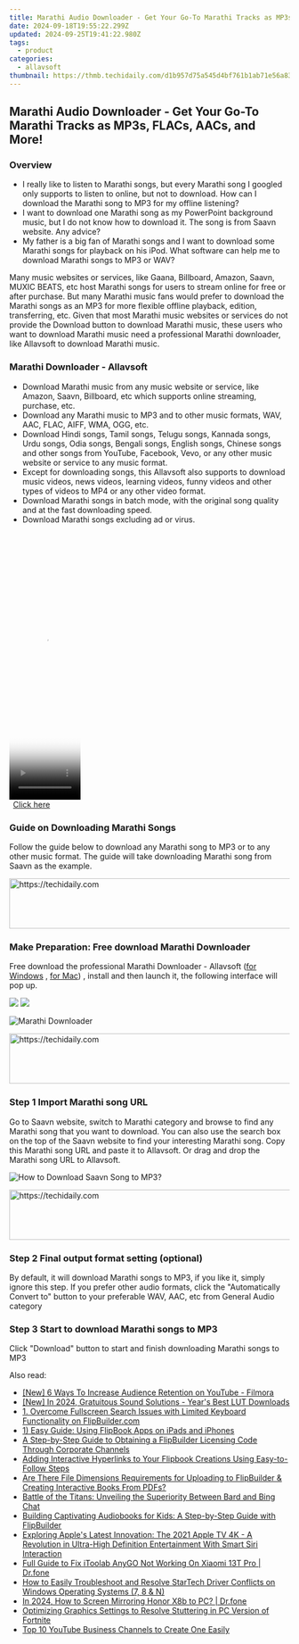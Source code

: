 ```yaml
---
title: Marathi Audio Downloader - Get Your Go-To Marathi Tracks as MP3s, FLACs, AACs, and More!
date: 2024-09-18T19:55:22.299Z
updated: 2024-09-25T19:41:22.980Z
tags:
  - product
categories:
  - allavsoft
thumbnail: https://thmb.techidaily.com/d1b957d75a545d4bf761b1ab71e56a83f74f572b9cfdc1f2dd93c379e17f7085.jpg
---
```


## Marathi Audio Downloader - Get Your Go-To Marathi Tracks as MP3s, FLACs, AACs, and More!

### Overview

* I really like to listen to Marathi songs, but every Marathi song I googled only supports to listen to online, but not to download. How can I download the Marathi song to MP3 for my offline listening?
* I want to download one Marathi song as my PowerPoint background music, but I do not know how to download it. The song is from Saavn website. Any advice?
* My father is a big fan of Marathi songs and I want to download some Marathi songs for playback on his iPod. What software can help me to download Marathi songs to MP3 or WAV?

Many music websites or services, like Gaana, Billboard, Amazon, Saavn, MUXIC BEATS, etc host Marathi songs for users to stream online for free or after purchase. But many Marathi music fans would prefer to download the Marathi songs as an MP3 for more flexible offline playback, edition, transferring, etc. Given that most Marathi music websites or services do not provide the Download button to download Marathi music, these users who want to download Marathi music need a professional Marathi downloader, like Allavsoft to download Marathi music.

### Marathi Downloader - Allavsoft

* Download Marathi music from any music website or service, like Amazon, Saavn, Billboard, etc which supports online streaming, purchase, etc.
* Download any Marathi music to MP3 and to other music formats, WAV, AAC, FLAC, AIFF, WMA, OGG, etc.
* Download Hindi songs, Tamil songs, Telugu songs, Kannada songs, Urdu songs, Odia songs, Bengali songs, English songs, Chinese songs and other songs from YouTube, Facebook, Vevo, or any other music website or service to any music format.
* Except for downloading songs, this Allavsoft also supports to download music videos, news videos, learning videos, funny videos and other types of videos to MP4 or any other video format.
* Download Marathi songs in batch mode, with the original song quality and at the fast downloading speed.
* Download Marathi songs excluding ad or virus.

<!-- affiliate ads begin -->
<span id="1977023">
					<video width="128" height="480" style="cursor:pointer"
           poster="//a.impactradius-go.com/display-clicktoplayimage/1977023.png"
           onclick="if(!this.playClicked){this.play();this.setAttribute('controls',true);this.playClicked=true;}">
	   <source src="//a.impactradius-go.com/display-ad/22993-1977023">
	   <img src="//a.impactradius-go.com/display-clicktoplayimage/1977023.png" style="border: none; height: 100%; width: 100%; object-fit: contain">
	</video>
	<div style="width:80px;text-align:center"><a href="javascript:window.open(decodeURIComponent('https%3A%2F%2Fhomestyler.sjv.io%2Fc%2F5597632%2F1977023%2F22993'), '_blank');void(0);">Click here</a></div>
</span>
<img height="0" width="0" src="https://imp.pxf.io/i/5597632/1977023/22993" style="position:absolute;visibility:hidden;" border="0" />
<!-- affiliate ads end -->

### Guide on Downloading Marathi Songs

Follow the guide below to download any Marathi song to MP3 or to any other music format. The guide will take downloading Marathi song from Saavn as the example.

<!-- affiliate ads begin -->
<a href="https://appsumo.8odi.net/c/5597632/2129738/7443" target="_top" id="2129738">
  <img src="//a.impactradius-go.com/display-ad/7443-2129738" border="0" alt="https://techidaily.com" width="728" height="90"/>
</a>
<img height="0" width="0" src="https://appsumo.8odi.net/i/5597632/2129738/7443" style="position:absolute;visibility:hidden;" border="0" />
<!-- affiliate ads end -->

### Make Preparation: Free download Marathi Downloader

Free download the professional Marathi Downloader - Allavsoft ([for Windows](https://tools.techidaily.com/allavsoft/products/) , [for Mac](https://tools.techidaily.com/allavsoft/products/)) , install and then launch it, the following interface will pop up.

[![](https://www.allavsoft.com/how-to/../images/how-to/free-download-win.jpg)](https://tools.techidaily.com/allavsoft/products/) [![](https://www.allavsoft.com/how-to/../images/how-to/free-download-mac.jpg)](https://tools.techidaily.com/allavsoft/products/)

![Marathi Downloader](https://www.allavsoft.com/how-to/../images/allavsoft/screen-shot-600.jpg)

<!-- affiliate ads begin -->
<a href="https://ephamedtechinc.pxf.io/c/5597632/2130529/26400" target="_top" id="2130529">
  <img src="//a.impactradius-go.com/display-ad/26400-2130529" border="0" alt="https://techidaily.com" width="728" height="90"/>
</a>
<img height="0" width="0" src="https://ephamedtechinc.pxf.io/i/5597632/2130529/26400" style="position:absolute;visibility:hidden;" border="0" />
<!-- affiliate ads end -->

### Step 1 Import Marathi song URL

Go to Saavn website, switch to Marathi category and browse to find any Marathi song that you want to download. You can also use the search box on the top of the Saavn website to find your interesting Marathi song. Copy this Marathi song URL and paste it to Allavsoft. Or drag and drop the Marathi song URL to Allavsoft.

![How to Download Saavn Song to MP3?](https://www.allavsoft.com/how-to/../images/how-to/download-rtmp-video/download-rtmp-video.jpg)

<!-- affiliate ads begin -->
<a href="https://appsumo.8odi.net/c/5597632/2151856/7443" target="_top" id="2151856">
  <img src="//a.impactradius-go.com/display-ad/7443-2151856" border="0" alt="https://techidaily.com" width="728" height="90"/>
</a>
<img height="0" width="0" src="https://appsumo.8odi.net/i/5597632/2151856/7443" style="position:absolute;visibility:hidden;" border="0" />
<!-- affiliate ads end -->

### Step 2 Final output format setting (optional)

By default, it will download Marathi songs to MP3, if you like it, simply ignore this step. If you prefer other audio formats, click the "Automatically Convert to" button to your preferable WAV, AAC, etc from General Audio category

### Step 3 Start to download Marathi songs to MP3

Click "Download" button to start and finish downloading Marathi songs to MP3

<ins class="adsbygoogle"
     style="display:block"
     data-ad-format="autorelaxed"
     data-ad-client="ca-pub-7571918770474297"
     data-ad-slot="1223367746"></ins>

<ins class="adsbygoogle"
     style="display:block"
     data-ad-client="ca-pub-7571918770474297"
     data-ad-slot="8358498916"
     data-ad-format="auto"
     data-full-width-responsive="true"></ins>

<span class="atpl-alsoreadstyle">Also read:</span>
<div><ul>
<li><a href="https://youtube-blog.techidaily.com/-ways-to-increase-audience-retention-on-youtube-filmora/"><u>[New] 6 Ways To Increase Audience Retention on YouTube - Filmora</u></a></li>
<li><a href="https://fox-blue.techidaily.com/new-in-2024-gratuitous-sound-solutions-years-best-lut-downloads/"><u>[New] In 2024, Gratuitous Sound Solutions - Year's Best LUT Downloads</u></a></li>
<li><a href="https://win-news.techidaily.com/1-overcome-fullscreen-search-issues-with-limited-keyboard-functionality-on-flipbuildercom/"><u>1. Overcome Fullscreen Search Issues with Limited Keyboard Functionality on FlipBuilder.com</u></a></li>
<li><a href="https://win-news.techidaily.com/1-easy-guide-using-flipbook-apps-on-ipads-and-iphones/"><u>1) Easy Guide: Using FlipBook Apps on iPads and iPhones</u></a></li>
<li><a href="https://win-news.techidaily.com/a-step-by-step-guide-to-obtaining-a-flipbuilder-licensing-code-through-corporate-channels/"><u>A Step-by-Step Guide to Obtaining a FlipBuilder Licensing Code Through Corporate Channels</u></a></li>
<li><a href="https://win-news.techidaily.com/adding-interactive-hyperlinks-to-your-flipbook-creations-using-easy-to-follow-steps/"><u>Adding Interactive Hyperlinks to Your Flipbook Creations Using Easy-to-Follow Steps</u></a></li>
<li><a href="https://win-news.techidaily.com/are-there-file-dimensions-requirements-for-uploading-to-flipbuilder-and-creating-interactive-books-from-pdfs/"><u>Are There File Dimensions Requirements for Uploading to FlipBuilder & Creating Interactive Books From PDFs?</u></a></li>
<li><a href="https://tech-revival.techidaily.com/battle-of-the-titans-unveiling-the-superiority-between-bard-and-bing-chat/"><u>Battle of the Titans: Unveiling the Superiority Between Bard and Bing Chat</u></a></li>
<li><a href="https://win-news.techidaily.com/building-captivating-audiobooks-for-kids-a-step-by-step-guide-with-flipbuilder/"><u>Building Captivating Audiobooks for Kids: A Step-by-Step Guide with FlipBuilder</u></a></li>
<li><a href="https://buynow-marvelous.techidaily.com/exploring-apples-latest-innovation-the-2021-apple-tv-4k-a-revolution-in-ultra-high-definition-entertainment-with-smart-siri-interaction/"><u>Exploring Apple's Latest Innovation: The 2021 Apple TV 4K - A Revolution in Ultra-High Definition Entertainment With Smart Siri Interaction</u></a></li>
<li><a href="https://fake-location.techidaily.com/full-guide-to-fix-itoolab-anygo-not-working-on-xiaomi-13t-pro-drfone-by-drfone-virtual-android/"><u>Full Guide to Fix iToolab AnyGO Not Working On Xiaomi 13T Pro | Dr.fone</u></a></li>
<li><a href="https://win-amazing.techidaily.com/how-to-easily-troubleshoot-and-resolve-startech-driver-conflicts-on-windows-operating-systems-7-8-and-n/"><u>How to Easily Troubleshoot and Resolve StarTech Driver Conflicts on Windows Operating Systems (7, 8 & N)</u></a></li>
<li><a href="https://screen-mirror.techidaily.com/in-2024-how-to-screen-mirroring-honor-x8b-to-pc-drfone-by-drfone-android/"><u>In 2024, How to Screen Mirroring Honor X8b to PC? | Dr.fone</u></a></li>
<li><a href="https://win-able.techidaily.com/optimizing-graphics-settings-to-resolve-stuttering-in-pc-version-of-fortnite/"><u>Optimizing Graphics Settings to Resolve Stuttering in PC Version of Fortnite</u></a></li>
<li><a href="https://youtube-clips.techidaily.com/top-10-youtube-business-channels-to-create-one-easily/"><u>Top 10 YouTube Business Channels to Create One Easily</u></a></li>
</ul></div>

